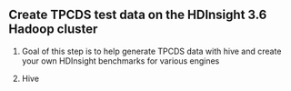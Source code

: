 
## Create TPCDS test data on the HDInsight 3.6 Hadoop cluster

1. Goal of this step is to help generate TPCDS data with hive and create your own HDInsight benchmarks for various engines

1.  Hive


<!--stackedit_data:
eyJoaXN0b3J5IjpbLTIyNTA3MTM2Miw3MzA5OTgxMTZdfQ==
-->